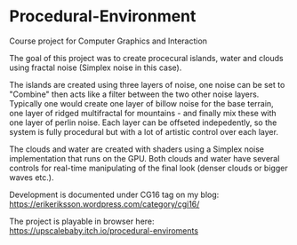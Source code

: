 # Procedural-Environment
Course project for Computer Graphics and Interaction

The goal of this project was to create procecural islands, water and clouds using fractal noise (Simplex noise in this case).

The islands are created using three layers of noise, one noise can be set to "Combine" then acts like a filter between the two other 
noise layers. Typically one would create one layer of billow noise for the base terrain, one layer of ridged multifractal for mountains - and finally mix these with one layer of perlin noise. Each layer can be offseted indepedently, so the system is fully procedural but with a lot of artistic control over each layer.

The clouds and water are created with shaders using a Simplex noise implementation that runs on the GPU. Both clouds and water have several controls for real-time manipulating of the final look (denser clouds or bigger waves etc.).

Development is documented under CG16 tag on my blog: https://erikeriksson.wordpress.com/category/cgi16/

The project is playable in browser here: https://upscalebaby.itch.io/procedural-enviroments
